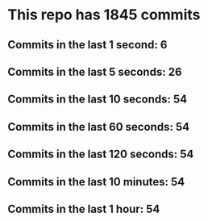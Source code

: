 # This repo has 1845 commits

## Commits in the last 1 second: 6
## Commits in the last 5 seconds: 26
## Commits in the last 10 seconds: 54
## Commits in the last 60 seconds: 54
## Commits in the last 120 seconds: 54
## Commits in the last 10 minutes: 54
## Commits in the last 1 hour: 54
